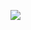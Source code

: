 ![](https://media.discordapp.net/attachments/839721000064778260/1155750956076630038/image.png?ex=653f4b74&is=652cd674&hm=746879c1703dd98bcaf7151bb1fa00483113702f78fadbdd51668a6db1555d95&=&width=1186&height=830)

<!--
**mysticmikey/mysticmikey** is a ✨ _special_ ✨ repository because its `README.md` (this file) appears on your GitHub profile.

Here are some ideas to get you started:

- 🔭 I’m currently working on ...
- 🌱 I’m currently learning ...
- 👯 I’m looking to collaborate on ...
- 🤔 I’m looking for help with ...
- 💬 Ask me about ...
- 📫 How to reach me: ...
- 😄 Pronouns: ...
- ⚡ Fun fact: ...
-->

